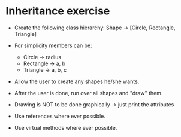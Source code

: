 # Inheritance exercise

* Create the following class hierarchy: Shape -> [Circle, Rectangle, Triangle]

* For simplicity members can be:
    * Circle -> radius
    * Rectangle -> a, b
    * Triangle -> a, b, c

* Allow the user to create any shapes he/she wants.
* After the user is done, run over all shapes and "draw" them.
* Drawing is NOT to be done graphically -> just print the attributes
* Use references where ever possible.
* Use virtual methods where ever possible.
